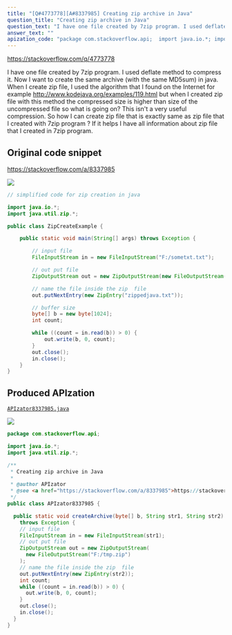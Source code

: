 ```yaml
---
title: "[Q#4773778][A#8337985] Creating zip archive in Java"
question_title: "Creating zip archive in Java"
question_text: "I have one file created by 7zip program. I used deflate method to compress it. Now I want to create the same archive (with the same MD5sum) in java. When I create zip file, I used the algorithm that I found on the Internet for example http://www.kodejava.org/examples/119.html but when I created zip file with this method the compressed size is higher than size of the uncompressed file so what is going on? This isn't a very useful compression. So how I can create zip file that is exactly same as zip file that I created with 7zip program ? If it helps I have all information about zip file that I created in 7zip program."
answer_text: ""
apization_code: "package com.stackoverflow.api;  import java.io.*; import java.util.zip.*;  /**  * Creating zip archive in Java  *  * @author APIzator  * @see <a href=\"https://stackoverflow.com/a/8337985\">https://stackoverflow.com/a/8337985</a>  */ public class APIzator8337985 {    public static void createArchive(byte[] b, String str1, String str2)     throws Exception {     // input file     FileInputStream in = new FileInputStream(str1);     // out put file     ZipOutputStream out = new ZipOutputStream(       new FileOutputStream(\"F:/tmp.zip\")     );     // name the file inside the zip  file     out.putNextEntry(new ZipEntry(str2));     int count;     while ((count = in.read(b)) > 0) {       out.write(b, 0, count);     }     out.close();     in.close();   } }"
---
```


https://stackoverflow.com/q/4773778

I have one file created by 7zip program. I used deflate method to compress it. Now I want to create the same archive (with the same MD5sum) in java. When I create zip file, I used the algorithm that I found on the Internet for example http://www.kodejava.org/examples/119.html but when I created zip file with this method the compressed size is higher than size of the uncompressed file so what is going on? This isn&#x27;t a very useful compression. So how I can create zip file that is exactly same as zip file that I created with 7zip program ? If it helps I have all information about zip file that I created in 7zip program.



## Original code snippet

https://stackoverflow.com/a/8337985



<div class="code-logo"><img src="/stackoverflow.png" /></div>

```java
// simplified code for zip creation in java

import java.io.*;
import java.util.zip.*;

public class ZipCreateExample {

    public static void main(String[] args) throws Exception {

        // input file 
        FileInputStream in = new FileInputStream("F:/sometxt.txt");

        // out put file 
        ZipOutputStream out = new ZipOutputStream(new FileOutputStream("F:/tmp.zip"));

        // name the file inside the zip  file 
        out.putNextEntry(new ZipEntry("zippedjava.txt")); 

        // buffer size
        byte[] b = new byte[1024];
        int count;

        while ((count = in.read(b)) > 0) {
            out.write(b, 0, count);
        }
        out.close();
        in.close();
    }
}
```

## Produced APIzation

[`APIzator8337985.java`](https://github.com/pasqualesalza/apization/raw/main/data/search/APIzator8337985.java)

<div class="code-logo"><img src="/apizator.png" /></div>

```java
package com.stackoverflow.api;

import java.io.*;
import java.util.zip.*;

/**
 * Creating zip archive in Java
 *
 * @author APIzator
 * @see <a href="https://stackoverflow.com/a/8337985">https://stackoverflow.com/a/8337985</a>
 */
public class APIzator8337985 {

  public static void createArchive(byte[] b, String str1, String str2)
    throws Exception {
    // input file
    FileInputStream in = new FileInputStream(str1);
    // out put file
    ZipOutputStream out = new ZipOutputStream(
      new FileOutputStream("F:/tmp.zip")
    );
    // name the file inside the zip  file
    out.putNextEntry(new ZipEntry(str2));
    int count;
    while ((count = in.read(b)) > 0) {
      out.write(b, 0, count);
    }
    out.close();
    in.close();
  }
}

```